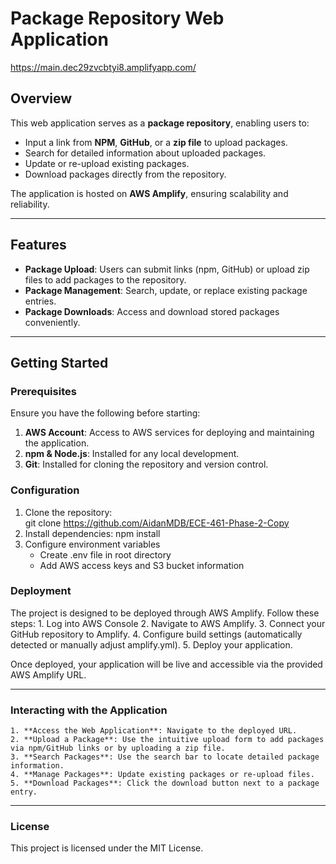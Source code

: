 # Package Repository Web Application  

https://main.dec29zvcbtyi8.amplifyapp.com/ 

## Overview  
This web application serves as a **package repository**, enabling users to:  
- Input a link from **NPM**, **GitHub**, or a **zip file** to upload packages.  
- Search for detailed information about uploaded packages.  
- Update or re-upload existing packages.  
- Download packages directly from the repository.  

The application is hosted on **AWS Amplify**, ensuring scalability and reliability.  

---

## Features  
- **Package Upload**: Users can submit links (npm, GitHub) or upload zip files to add packages to the repository.  
- **Package Management**: Search, update, or replace existing package entries.  
- **Package Downloads**: Access and download stored packages conveniently.  

---

## Getting Started  

### Prerequisites  
Ensure you have the following before starting:  
1. **AWS Account**: Access to AWS services for deploying and maintaining the application.  
2. **npm & Node.js**: Installed for any local development.  
3. **Git**: Installed for cloning the repository and version control.  

### Configuration  
1. Clone the repository:  
   git clone <https://github.com/AidanMDB/ECE-461-Phase-2-Copy>  
2. Install dependencies:
    npm install
3. Configure environment variables
    - Create .env file in root directory
    - Add AWS access keys and S3 bucket information

### Deployment
The project is designed to be deployed through AWS Amplify. Follow these steps:
    1. Log into AWS Console
    2. Navigate to AWS Amplify.
    3. Connect your GitHub repository to Amplify.
    4. Configure build settings (automatically detected or manually adjust amplify.yml).
    5. Deploy your application.

Once deployed, your application will be live and accessible via the provided AWS Amplify URL.

---


### Interacting with the Application
    1. **Access the Web Application**: Navigate to the deployed URL.
    2. **Upload a Package**: Use the intuitive upload form to add packages via npm/GitHub links or by uploading a zip file.
    3. **Search Packages**: Use the search bar to locate detailed package information.
    4. **Manage Packages**: Update existing packages or re-upload files.
    5. **Download Packages**: Click the download button next to a package entry.


---


### License
This project is licensed under the MIT License.
  
